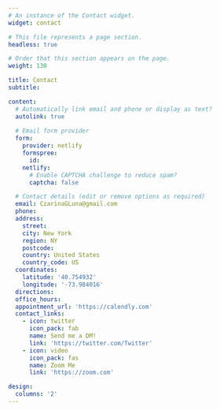 ```yaml
---
# An instance of the Contact widget.
widget: contact

# This file represents a page section.
headless: true

# Order that this section appears on the page.
weight: 130

title: Contact
subtitle:

content:
  # Automatically link email and phone or display as text?
  autolink: true
  
  # Email form provider
  form:
    provider: netlify
    formspree:
      id:
    netlify:
      # Enable CAPTCHA challenge to reduce spam?
      captcha: false

  # Contact details (edit or remove options as required)
  email: CzarinaGLuna@gmail.com
  phone: 
  address:
    street: 
    city: New York
    region: NY
    postcode:
    country: United States
    country_code: US
  coordinates:
    latitude: '40.754932'
    longitude: '-73.984016'
  directions: 
  office_hours:
  appointment_url: 'https://calendly.com'
  contact_links:
    - icon: twitter
      icon_pack: fab
      name: Send me a DM!
      link: 'https://twitter.com/Twitter'
    - icon: video
      icon_pack: fas
      name: Zoom Me
      link: 'https://zoom.com'

design:
  columns: '2'
---
```

